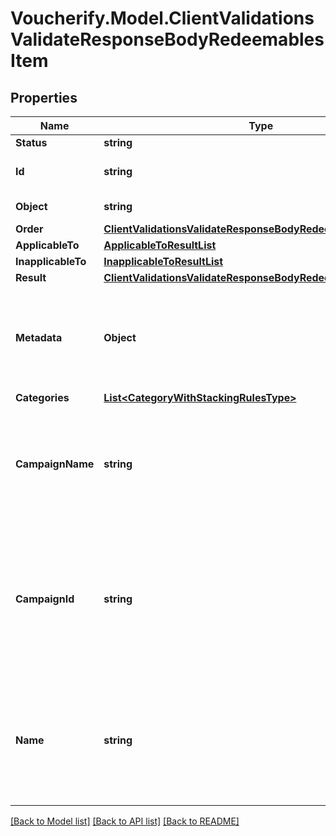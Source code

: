 # Voucherify.Model.ClientValidationsValidateResponseBodyRedeemablesItem

## Properties

Name | Type | Description | Notes
------------ | ------------- | ------------- | -------------
**Status** | **string** |  | [optional] 
**Id** | **string** | Redeemable ID, i.e. the voucher code. | [optional] 
**Object** | **string** | Redeemable&#39;s object type. | [optional] 
**Order** | [**ClientValidationsValidateResponseBodyRedeemablesItemOrder**](ClientValidationsValidateResponseBodyRedeemablesItemOrder.md) |  | [optional] 
**ApplicableTo** | [**ApplicableToResultList**](ApplicableToResultList.md) |  | [optional] 
**InapplicableTo** | [**InapplicableToResultList**](InapplicableToResultList.md) |  | [optional] 
**Result** | [**ClientValidationsValidateResponseBodyRedeemablesItemResult**](ClientValidationsValidateResponseBodyRedeemablesItemResult.md) |  | [optional] 
**Metadata** | **Object** | The metadata object stores all custom attributes in the form of key/value pairs assigned to the redeemable. | [optional] 
**Categories** | [**List&lt;CategoryWithStackingRulesType&gt;**](CategoryWithStackingRulesType.md) |  | [optional] 
**CampaignName** | **string** | Campaign name. Displayed only if the &#x60;options.expand&#x60; is passed with a &#x60;redeemable&#x60; value in the validation request body. | [optional] 
**CampaignId** | **string** | Unique campaign ID assigned by Voucherify. Displayed only if the &#x60;options.expand&#x60; is passed with a &#x60;redeemable&#x60; value in the validation request body. | [optional] 
**Name** | **string** | Name of the promotion tier. Displayed only if the &#x60;options.expand&#x60; is passed with a &#x60;redeemable&#x60; value in the validation request body. | [optional] 

[[Back to Model list]](../../README.md#documentation-for-models) [[Back to API list]](../../README.md#documentation-for-api-endpoints) [[Back to README]](../../README.md)

